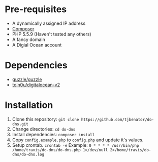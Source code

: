 # Pre-requisites
- A dynamically assigned IP address
- [Composer](https://getcomposer.org/)
- PHP 5.5.9 (Haven't tested any others)
- A fancy domain
- A Digial Ocean account

# Dependencies
- [guzzle/guzzle](https://github.com/guzzle/guzzle)
- [toin0u/digitalocean-v2](https://github.com/toin0u/DigitalOceanV2)

# Installation
1. Clone this repository: ```git clone https://github.com/tjbenator/do-dns.git```
2. Change directories: ```cd do-dns```
3. Install dependencies: ```composer install```
4. Copy ```config.example.php``` to ```config.php``` and update it's values.
5. Setup crontab. ```crontab -e``` Example: ```0 * * * * /usr/bin/php /home/travis/do-dns/do-dns.php 1>/dev/null 2>/home/travis/do-dns/do-dns.log```
